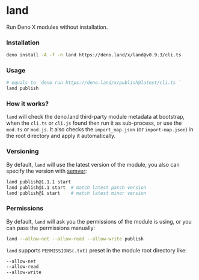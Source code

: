 # land

Run Deno X modules without installation.

### Installation

```bash
deno install -A -f -n land https://deno.land/x/land@v0.9.3/cli.ts
```

### Usage

```bash
# equals to `deno run https://deno.land/x/publish@latest/cli.ts `
land publish
```

### How it works?

`land` will check the deno.land third-party module metadata at bootstrap, when the `cli.ts` or `cli.js` found then run it as sub-process, or use the `mod.ts` or `mod.js`. It also checks the `import_map.json` (or `import-map.json`) in the root directory and apply it automatically.

### Versioning

By default, `land` will use the latest version of the module, you also can specify the version with [semver](https://semver.org/):

```bash
land publish@1.1.1 start
land publish@1.1 start  # match latest patch version
land publish@1 start    # match latest minor version
```

### Permissions

By default, `land` will ask you the permissions of the module is using, or you can pass the permissions manually:

```bash
land --allow-net --allow-read --allow-write publish
```

`land` supports `PERMISSIONS(.txt)` preset in the module root directory like:

```txt
--allow-net
--allow-read
--allow-write
```
